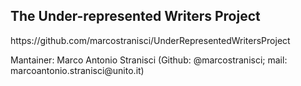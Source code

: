 <h2>The Under-represented Writers Project</h2>
<p>https://github.com/marcostranisci/UnderRepresentedWritersProject</p>
<p>Mantainer: Marco Antonio Stranisci (Github: @marcostranisci; mail: marcoantonio.stranisci@unito.it)<p>
